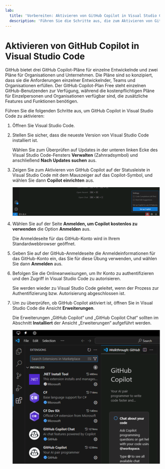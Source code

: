 ```yaml
---
lab:
  title: 'Vorbereiten: Aktivieren von GitHub Copilot in Visual Studio Code'
  description: 'Führen Sie die Schritte aus, die zum Aktivieren von GitHub Copilot in Visual Studio Code erforderlich sind.'
---
```


# Aktivieren von GitHub Copilot in Visual Studio Code

GitHub bietet drei GitHub Copilot-Pläne für einzelne Entwickelnde und zwei Pläne für Organisationen und Unternehmen. Die Pläne sind so konzipiert, dass sie die Anforderungen einzelner Entwickelnder, Teams und Organisationen erfüllen. Der GitHub Copilot-Plan Free steht einzelnen GitHub-Benutzenden zur Verfügung, während die kostenpflichtigen Pläne für Einzelpersonen und Organisationen verfügbar sind, die zusätzliche Features und Funktionen benötigen.

Führen Sie die folgenden Schritte aus, um GitHub Copilot in Visual Studio Code zu aktivieren:

1. Öffnen Sie Visual Studio Code.

1. Stellen Sie sicher, dass die neueste Version von Visual Studio Code installiert ist.

    Wählen Sie zum Überprüfen auf Updates in der unteren linken Ecke des Visual Studio Code-Fensters **Verwalten** (Zahnradsymbol) und anschließend **Nach Updates suchen** aus.

1. Zeigen Sie zum Aktivieren von GitHub Copilot auf der Statusleiste in Visual Studio Code mit dem Mauszeiger auf das Copilot-Symbol, und wählen Sie dann **Copilot einrichten** aus.

    ![Screenshot der Schaltfläche „GitHub Copilot-Einstellungen“](./Media/m00-github-copilot-setup.png)

1. Wählen Sie auf der Seite **Anmelden, um Copilot kostenlos zu verwenden** die Option **Anmelden** aus.

    Die Anmeldeseite für das GitHub-Konto wird in Ihrem Standardwebbrowser geöffnet.

1. Geben Sie auf der GitHub-Anmeldeseite die Anmeldeinformationen für das GitHub-Konto ein, das Sie für diese Übung verwenden, und wählen Sie dann **Anmelden** aus.

1. Befolgen Sie die Onlineanweisungen, um Ihr Konto zu authentifizieren und den Zugriff in Visual Studio Code zu autorisieren.

    Sie werden wieder zu Visual Studio Code geleitet, wenn der Prozess zur Authentifizierung bzw. Autorisierung abgeschlossen ist.

1. Um zu überprüfen, ob GitHub Copilot aktiviert ist, öffnen Sie in Visual Studio Code die Ansicht **Erweiterungen**.

    Die Erweiterungen „GitHub Copilot“ und „GitHub Copilot Chat“ sollten im Abschnitt **Installiert** der Ansicht „Erweiterungen“ aufgeführt werden.

    ![Screenshot von GitHub Copilot in der Ansicht „Visual Studio Code-Erweiterungen“](./Media/m00-github-copilot-extensions-vscode.png)
